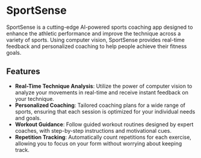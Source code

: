 # SportSense

SportSense is a cutting-edge AI-powered sports coaching app designed to enhance the athletic performance and improve the technique across a variety of sports. Using computer vision, SportSense provides real-time feedback and personalized coaching to help people achieve their fitness goals.

## Features

- **Real-Time Technique Analysis**: Utilize the power of computer vision to analyze your movements in real-time and receive instant feedback on your technique.
- **Personalized Coaching**: Tailored coaching plans for a wide range of sports, ensuring that each session is optimized for your individual needs and goals.
- **Workout Guidance**: Follow guided workout routines designed by expert coaches, with step-by-step instructions and motivational cues.
- **Repetition Tracking**: Automatically count repetitions for each exercise, allowing you to focus on your form without worrying about keeping track.


